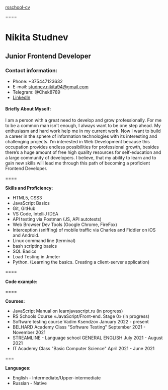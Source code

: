 [rsschool-cv]()

====

# Nikita Studnev



## Junior Frontend Developer



### Contact information:


* Phone: +375447123632
* E-mail: studnev.nikita94@gmail.com
* Telegram: @Chek8789
* [LinkedIn](https://www.linkedin.com/in/nikita-s-515293226/)

#### Briefly About Myself:

I am a person with a great need to
develop and grow professionally. For me
to be a common man isn't enough, I
always want to be one step ahead. My
enthusiasm and hard work help me in my
current work. Now I want to build a career
in the sphere of information technologies
with its interesting and challenging
projects.
I’m interested in Web Development because this occupation provides endless possibilities for professional growth,
besides there’s a huge amount of free high quality resources for self-education and a large community of developers.
I believe, that my ability to learn and to gain new skills will lead me through this path of becoming a proficient Frontend Developer.

====

**Skills and Proficiency:**

* HTML5, CSS3
* JavaScript Basics
* Git, GitHub
* VS Code, IntelliJ IDEA
* API testing via Postman (JS, API autotests)
* Web Browser Dev Tools (Google Chrome, FireFox)
* Interception (sniffing) of mobile traffic via Charles and
Fiddler on iOS and Android.
* Linux command line (terminal)
* bash scripting basics
* SQL Basics
* Load Testing in Jmeter
* Python. (Learning the basics. Creating a client-server
application)

====

**Code example:**

====

**Courses:**

* JavaScript Manual on learnjavascript.ru (in progress)
* RS Schools Course «JavaScript/Front-end. Stage 0» (in progress)
* Software testing course
Vadim Ksendzov
January 2022 - present
* BELHARD Academy
Class "Software Testing"
September 2021 - November 2021
* STREAMLINE - Language school
GENERAL ENGLISH
July 2021 - August 2021
* IT Academy
Class "Basic Computer Science"
April 2021 - June 2021

===

**Languages:**

* English - Intermediate/Upper-intermediate
* Russian - Native
